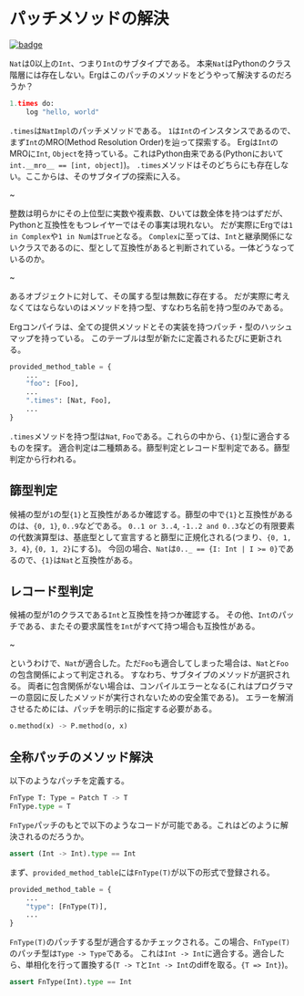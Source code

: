 # パッチメソッドの解決

[![badge](https://img.shields.io/endpoint.svg?url=https%3A%2F%2Fgezf7g7pd5.execute-api.ap-northeast-1.amazonaws.com%2Fdefault%2Fsource_up_to_date%3Fowner%3Derg-lang%26repos%3Derg%26ref%3Dmain%26path%3Ddoc/EN/compiler/trait_method_resolving.md%26commit_hash%3D06f8edc9e2c0cee34f6396fd7c64ec834ffb5352)](https://gezf7g7pd5.execute-api.ap-northeast-1.amazonaws.com/default/source_up_to_date?owner=erg-lang&repos=erg&ref=main&path=doc/EN/compiler/trait_method_resolving.md&commit_hash=06f8edc9e2c0cee34f6396fd7c64ec834ffb5352)

`Nat`は0以上の`Int`、つまり`Int`のサブタイプである。
本来`Nat`はPythonのクラス階層には存在しない。Ergはこのパッチのメソッドをどうやって解決するのだろうか？

```python
1.times do:
    log "hello, world"
```

`.times`は`NatImpl`のパッチメソッドである。
`1`は`Int`のインスタンスであるので、まず`Int`のMRO(Method Resolution Order)を辿って探索する。
Ergは`Int`のMROに`Int`, `Object`を持っている。これはPython由来である(Pythonにおいて`int.__mro__ == [int, object]`)。
`.times`メソッドはそのどちらにも存在しない。ここからは、そのサブタイプの探索に入る。

~

整数は明らかにその上位型に実数や複素数、ひいては数全体を持つはずだが、Pythonと互換性をもつレイヤーではその事実は現れない。
だが実際にErgでは`1 in Complex`や`1 in Num`は`True`となる。
`Complex`に至っては、`Int`と継承関係にないクラスであるのに、型として互換性があると判断されている。一体どうなっているのか。

~

あるオブジェクトに対して、その属する型は無数に存在する。
だが実際に考えなくてはならないのはメソッドを持つ型、すなわち名前を持つ型のみである。

Ergコンパイラは、全ての提供メソッドとその実装を持つパッチ・型のハッシュマップを持っている。
このテーブルは型が新たに定義されるたびに更新される。

```python
provided_method_table = {
    ...
    "foo": [Foo],
    ...
    ".times": [Nat, Foo],
    ...
}
```

`.times`メソッドを持つ型は`Nat`, `Foo`である。これらの中から、`{1}`型に適合するものを探す。
適合判定は二種類ある。篩型判定とレコード型判定である。篩型判定から行われる。

## 篩型判定

候補の型が`1`の型`{1}`と互換性があるか確認する。篩型の中で`{1}`と互換性があるのは、`{0, 1}`, `0..9`などである。
`0..1 or 3..4`, `-1..2 and 0..3`などの有限要素の代数演算型は、基底型として宣言すると篩型に正規化される(つまり、`{0, 1, 3, 4}`, `{0, 1, 2}`にする)。
今回の場合、`Nat`は`0.._ == {I: Int | I >= 0}`であるので、`{1}`は`Nat`と互換性がある。

## レコード型判定

候補の型が1のクラスである`Int`と互換性を持つか確認する。
その他、`Int`のパッチである、またその要求属性を`Int`がすべて持つ場合も互換性がある。

~

というわけで、`Nat`が適合した。ただ`Foo`も適合してしまった場合は、`Nat`と`Foo`の包含関係によって判定される。
すなわち、サブタイプのメソッドが選択される。
両者に包含関係がない場合は、コンパイルエラーとなる(これはプログラマーの意図に反したメソッドが実行されないための安全策である)。
エラーを解消させるためには、パッチを明示的に指定する必要がある。

```python
o.method(x) -> P.method(o, x)
```

## 全称パッチのメソッド解決

以下のようなパッチを定義する。

```python
FnType T: Type = Patch T -> T
FnType.type = T
```

`FnType`パッチのもとで以下のようなコードが可能である。これはどのように解決されるのだろうか。

```python
assert (Int -> Int).type == Int
```

まず、`provided_method_table`には`FnType(T)`が以下の形式で登録される。

```python
provided_method_table = {
    ...
    "type": [FnType(T)],
    ...
}
```

`FnType(T)`のパッチする型が適合するかチェックされる。この場合、`FnType(T)`のパッチ型は`Type -> Type`である。
これは`Int -> Int`に適合する。適合したら、単相化を行って置換する(`T -> T`と`Int -> Int`のdiffを取る。`{T => Int}`)。

```python
assert FnType(Int).type == Int
```

